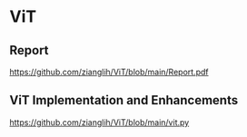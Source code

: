 # ViT

## Report
https://github.com/zianglih/ViT/blob/main/Report.pdf

## ViT Implementation and Enhancements
https://github.com/zianglih/ViT/blob/main/vit.py

